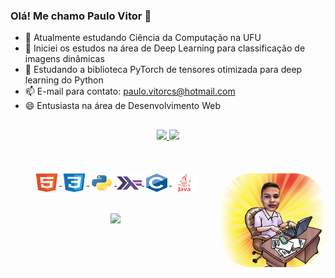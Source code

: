 ### Olá! Me chamo Paulo Vitor 👋
- 🔭 Atualmente estudando Ciência da Computação na UFU
- 🌱 Iniciei os estudos na área de Deep Learning para classificação de imagens dinâmicas
- 🌱 Estudando a biblioteca PyTorch de tensores otimizada para deep learning do Python 
- 📫 E-mail para contato: paulo.vitorcs@hotmail.com
- 😄 Entusiasta na área de Desenvolvimento Web
##
<div align="center">
  <a href="https://github.com/Paulo-vitorCS">
  <img height="180em" src="https://github-readme-stats.vercel.app/api?username=Paulo-vitorCS&show_icons=true&theme=dracula&include_all_commits=true&count_private=true"/>
  <img height="180em" src="https://github-readme-stats.vercel.app/api/top-langs/?username=Paulo-vitorCS&layout=compact&langs_count=7&theme=dracula"/>
</div>
<br><br>
<div style="display: inline_block" align="center"><br>
  <img align="center" alt="Paulo-HTML" height="30" width="40" src="https://raw.githubusercontent.com/devicons/devicon/master/icons/html5/html5-original.svg">
  <img align="center" alt="Paulo-CSS" height="30" width="40" src="https://raw.githubusercontent.com/devicons/devicon/master/icons/css3/css3-original.svg">
  <img align="center" alt="Paulo-Python" height="30" width="40" src="https://raw.githubusercontent.com/devicons/devicon/master/icons/python/python-original.svg">
  <img align = "center" alt = "Paulo-Haskell" height = "30" width = "40" src = "https://raw.githubusercontent.com/devicons/devicon/master/icons/haskell/haskell-original.svg">
  <img align = "center" alt = "Paulo-C" height = "30" width = "40" src = "https://raw.githubusercontent.com/devicons/devicon/master/icons/c/c-original.svg">
  <img align="center" alt="Paulo-Java" height="30" width="40" src="https://raw.githubusercontent.com/devicons/devicon/master/icons/java/java-plain-wordmark.svg">
  <img align="right" alt="Paulo-pic" height="150" style="border-radius:50px;" src="https://github.com/Paulo-vitorCS/Paulo-vitorCS/blob/main/me-cartoon.png">
</div>
<br><br>
<div align="center">
  <a href = "https://www.linkedin.com/in/paulo-vitor-costa/" target = "_blank"> <img src = "https://img.shields.io/badge/LinkedIn-0077B5?style=for-the-badge&logo=linkedin&logoColor=white" target = "_blank"> </a>  
</div>
<br>
